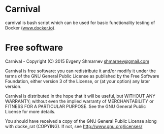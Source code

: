 # Carnival

carnival is bash script which can be used for basic functionality testing of Docker (www.docker.io). 

# Free software

Carnival - Copyright (C) 2015 Evgeny Shmarnev shmarnev@gmail.com

Carnival is free software: you can redistribute it and/or modify it under the terms of the GNU General Public License as published by the Free Software Foundation, either version 3 of the License, or (at your option) any later version.

Carnival is distributed in the hope that it will be useful, but WITHOUT ANY WARRANTY; without even the implied warranty of MERCHANTABILITY or FITNESS FOR A PARTICULAR PURPOSE. See the GNU General Public License for more details.

You should have received a copy of the GNU General Public License along with docke_rat (COPYING). If not, see http://www.gnu.org/licenses/
